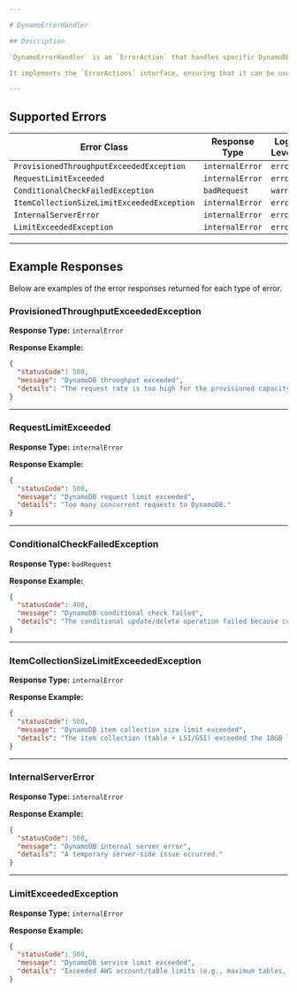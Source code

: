 ```yaml
---

# DynamoErrorHandler

## Description

`DynamoErrorHandler` is an `ErrorAction` that handles specific DynamoDB-related errors, especially retryable ones. It is part of an error-handling pipeline that processes AWS DynamoDB exceptions, logs relevant details, and provides a structured response using a response builder. This handler supports various error conditions like exceeding throughput, reaching request limits, and encountering internal server errors.

It implements the `ErrorActions` interface, ensuring that it can be used in a modular error-handling setup where multiple handlers can be chained together to address different types of errors.

---
```


## Supported Errors

| Error Class                                      | Response Type       | Log Level |
|--------------------------------------------------|---------------------|-----------|
| `ProvisionedThroughputExceededException`         | `internalError`     | `error`   |
| `RequestLimitExceeded`                           | `internalError`     | `error`   |
| `ConditionalCheckFailedException`                | `badRequest`        | `warn`    |
| `ItemCollectionSizeLimitExceededException`       | `internalError`     | `error`   |
| `InternalServerError`                            | `internalError`     | `error`   |
| `LimitExceededException`                         | `internalError`     | `error`   |

---

## Example Responses

Below are examples of the error responses returned for each type of error.

### ProvisionedThroughputExceededException

**Response Type:** `internalError`

**Response Example:**

```json
{
  "statusCode": 500,
  "message": "DynamoDB throughput exceeded",
  "details": "The request rate is too high for the provisioned capacity. Consider increasing RCPU/WCPU or using adaptive capacity."
}
```

---

### RequestLimitExceeded

**Response Type:** `internalError`

**Response Example:**

```json
{
  "statusCode": 500,
  "message": "DynamoDB request limit exceeded",
  "details": "Too many concurrent requests to DynamoDB."
}
```

---

### ConditionalCheckFailedException

**Response Type:** `badRequest`

**Response Example:**

```json
{
  "statusCode": 400,
  "message": "DynamoDB conditional check failed",
  "details": "The conditional update/delete operation failed because conditions were not met."
}
```

---

### ItemCollectionSizeLimitExceededException

**Response Type:** `internalError`

**Response Example:**

```json
{
  "statusCode": 500,
  "message": "DynamoDB item collection size limit exceeded",
  "details": "The item collection (table + LSI/GSI) exceeded the 10GB limit per partition key."
}
```

---

### InternalServerError

**Response Type:** `internalError`

**Response Example:**

```json
{
  "statusCode": 500,
  "message": "DynamoDB internal server error",
  "details": "A temporary server-side issue occurred."
}
```

---

### LimitExceededException

**Response Type:** `internalError`

**Response Example:**

```json
{
  "statusCode": 500,
  "message": "DynamoDB service limit exceeded",
  "details": "Exceeded AWS account/table limits (e.g., maximum tables, indexes)."
}
```